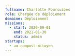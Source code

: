 ```yaml
---
fullname: Charlotte Poursuibes
role: Chargée de déploiement
domaine: Déploiement
missions:
  - start: 2020-09-01
    end: 2021-01-30
    status: admin
startups:
  - au-compost-mitoyen
---
```

